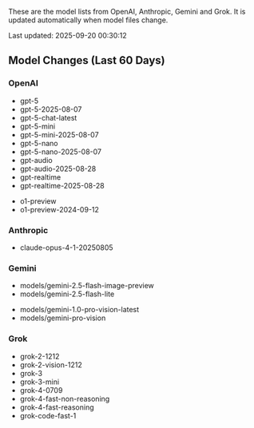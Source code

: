 These are the model lists from OpenAI, Anthropic, Gemini and Grok.
It is updated automatically when model files change.

Last updated: 2025-09-20 00:30:12

## Model Changes (Last 60 Days)

### OpenAI

+ gpt-5
+ gpt-5-2025-08-07
+ gpt-5-chat-latest
+ gpt-5-mini
+ gpt-5-mini-2025-08-07
+ gpt-5-nano
+ gpt-5-nano-2025-08-07
+ gpt-audio
+ gpt-audio-2025-08-28
+ gpt-realtime
+ gpt-realtime-2025-08-28
- o1-preview
- o1-preview-2024-09-12

### Anthropic

+ claude-opus-4-1-20250805

### Gemini

+ models/gemini-2.5-flash-image-preview
+ models/gemini-2.5-flash-lite
- models/gemini-1.0-pro-vision-latest
- models/gemini-pro-vision

### Grok

+ grok-2-1212
+ grok-2-vision-1212
+ grok-3
+ grok-3-mini
+ grok-4-0709
+ grok-4-fast-non-reasoning
+ grok-4-fast-reasoning
+ grok-code-fast-1

